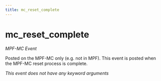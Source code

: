 ```yaml
---
title: mc_reset_complete
---
```


# mc_reset_complete


*MPF-MC Event*

Posted on the MPF-MC only (e.g. not in MPF). This event is posted when
the MPF-MC reset process is complete.

*This event does not have any keyword arguments*
